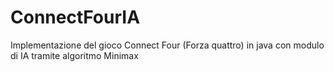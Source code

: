 # ConnectFourIA
Implementazione del gioco Connect Four (Forza quattro) in java con modulo di IA tramite algoritmo Minimax
